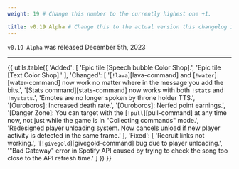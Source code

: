 ```yaml
---
weight: 19 # Change this number to the currently highest one +1.

title: v0.19 Alpha # Change this to the actual version this changelog is about.
---
```


`v0.19 Alpha` was released December 5th, 2023

----

{{ utils.table({
    'Added': [
        'Epic tile [Speech bubble Color Shop].',
        'Epic tile [Text Color Shop].'
    ],
    'Changed': [
        '[`!lava`][lava-command] and [`!water`][water-command] now work no matter where in the message you add the bits.',
        '[Stats command][stats-command] now works with both `!stats` and `!mystats`.',
        'Emotes are no longer spoken by throne holder TTS.',
        '[Ouroboros]: Increased death rate.',
        '[Ouroboros]: Nerfed point earnings.',
        '[Danger Zone]: You can target with the [`!pull`][pull-command] at any time now, not just while the game is in "Collecting commands" mode.',
        'Redesigned player unloading system. Now cancels unload if new player activity is detected in the same frame.'
    ],
    'Fixed': [
        'Recruit links not working.',
        '[`!givegold`][givegold-command] bug due to player unloading.',
        '"Bad Gateway" error in Spotify API caused by trying to check the song too close to the API refresh time.'
    ]
}) }}
